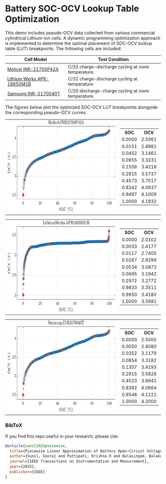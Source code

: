 # Battery SOC-OCV Lookup Table Optimization

This demo includes pseudo-OCV data collected from various commercial cylindrical Lithium-ion cells. A dynamic programming optimization approach is implemented to determine the optimal placement of SOC-OCV lookup table (LUT) breakpoints. The following cells are included:

| Cell Model                                                                 | Test Condition                               | 
|----------------------------------------------------------------------------|----------------------------------------------|
| [Molicel INR-21700P42A](https://www.molicel.com/wp-content/uploads/INR21700P42A-V4-80092.pdf) | C/32 charge-discharge cycling at room temperature. | 
| [Lithium Werks APR-18650M1B](https://lithiumwerksbatteries.com/lithiumwerks-apr18650m1-b-3-3-volt-1-2-ah-lithium-iron-phosphate-lifepo4-battery/) | C/32 charge-discharge cycling at temperature. |  
| [Samsung INR-2170040T](https://www.dnkpower.com/wp-content/uploads/2019/02/SAMSUNG-INR21700-40T-Datasheet.pdf) | C/20 discharge-charge cycling at room temperature.|

The figures below plot the optimized SOC-OCV LUT breakpoints alongside the corresponding pseudo-OCV curves.

<!--  Molicel INR-21700P42A -->
<table>
  <tr>
    <td>
      <img src="https://github.com/soorajsunil/Piecewise-Battery-OCV/blob/main/Figures/Molicel-INR21700P42A.png?raw=true" width="500" height="300"/>
    </td>
    <td>
      <table>
        <tr><th>SOC</th><th>OCV</th></tr>
        <tr><td>0.0000</td><td>2.5061</td></tr>
        <tr><td>0.0151</td><td>2.8981</td></tr>
        <tr><td>0.0452</td><td>3.1461</td></tr>
        <tr><td>0.0955</td><td>3.3231</td></tr>
        <tr><td>0.1508</td><td>3.4218</td></tr>
        <tr><td>0.2915</td><td>3.5737</td></tr>
        <tr><td>0.4573</td><td>3.7017</td></tr>
        <tr><td>0.8342</td><td>4.0637</td></tr>
        <tr><td>0.9497</td><td>4.1009</td></tr>
        <tr><td>1.0000</td><td>4.1932</td></tr>
      </table>
    </td>
  </tr>
</table>

<!--  Lithium Werks APR-18650M1B -->
<table>
  <tr>
    <td>
      <img src="https://github.com/soorajsunil/Piecewise-Battery-OCV/blob/main/Figures/LithiumWerks-APR18650M1B.png?raw=true" width="500" height="300"/>
    </td>
    <td>
      <table>
        <tr><th>SOC</th><th>OCV</th></tr>
        <tr><td>0.0000</td><td>2.0102</td></tr>
        <tr><td>0.0033</td><td>2.4177</td></tr>
        <tr><td>0.0117</td><td>2.7405</td></tr>
        <tr><td>0.0267</td><td>2.9299</td></tr>
        <tr><td>0.0534</td><td>3.0872</td></tr>
        <tr><td>0.0885</td><td>3.1942</td></tr>
        <tr><td>0.2972</td><td>3.2772</td></tr>
        <tr><td>0.9833</td><td>3.3511</td></tr>
        <tr><td>0.9950</td><td>3.4180</td></tr>
        <tr><td>1.0000</td><td>3.5981</td></tr>
      </table>
    </td>
  </tr>
</table>


<!--  Samsung INR-2170040T -->
<table>
  <tr>
    <td>
      <img src="https://github.com/soorajsunil/Piecewise-Battery-OCV/blob/main/Figures/Samsung-INR2170040T.png?raw=true" width="500" height="300"/>
    </td>
    <td>
      <table>
        <tr><th>SOC</th><th>OCV</th></tr>
        <tr><td>0.0000</td><td>2.5000</td></tr>
        <tr><td>0.0050</td><td>2.8080</td></tr>
        <tr><td>0.0352</td><td>3.1179</td></tr>
        <tr><td>0.0854</td><td>3.3182</td></tr>
        <tr><td>0.1357</td><td>3.4193</td></tr>
        <tr><td>0.2915</td><td>3.5826</td></tr>
        <tr><td>0.4523</td><td>3.6941</td></tr>
        <tr><td>0.8392</td><td>4.0664</td></tr>
        <tr><td>0.9548</td><td>4.1121</td></tr>
        <tr><td>1.0000</td><td>4.2000</td></tr>
      </table>
    </td>
  </tr>
</table>


### BibTeX
If you find this repo useful in your research, please cite:
```bibtex
@article{sunil2025piecewise,
  title={Piecewise Linear Approximation of Battery Open-Circuit Voltage Characteristics Using Dynamic Programming},
  author={Sunil, Sooraj and Pattipati, Krishna R and Balasingam, Balakumar},
  journal={IEEE Transactions on Instrumentation and Measurement},
  year={2025},
  publisher={IEEE}
}
